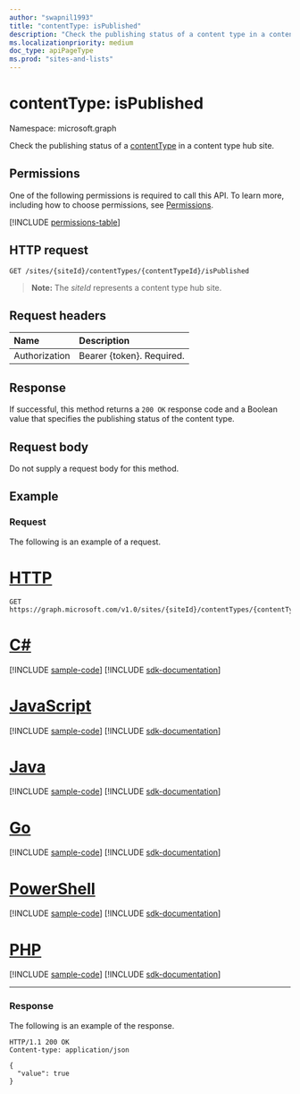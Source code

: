 ```yaml
---
author: "swapnil1993"
title: "contentType: isPublished"
description: "Check the publishing status of a content type in a content type hub site."
ms.localizationpriority: medium
doc_type: apiPageType
ms.prod: "sites-and-lists"
---
```


# contentType: isPublished
Namespace: microsoft.graph


Check the publishing status of a [contentType][] in a content type hub site.

## Permissions

One of the following permissions is required to call this API. To learn more, including how to choose permissions, see [Permissions](/graph/permissions-reference).

<!-- { "blockType": "permissions", "name": "contenttype_ispublished" } -->
[!INCLUDE [permissions-table](../includes/permissions/contenttype-ispublished-permissions.md)]

## HTTP request

<!-- { "blockType": "ignored" } -->

```http
GET /sites/{siteId}/contentTypes/{contentTypeId}/isPublished
```
>**Note:** The _siteId_ represents a content type hub site.

## Request headers
|Name|Description|
|:---|:---|
|Authorization|Bearer {token}. Required.|

## Response
If successful, this method returns a `200 OK` response code and a Boolean value that specifies the publishing status of the content type.

## Request body
Do not supply a request body for this method.

## Example

### Request

The following is an example of a request.

# [HTTP](#tab/http)
<!-- {
  "blockType": "request",
  "name": "contenttype_ispublished"
}
-->
```msgraph-interactive
GET https://graph.microsoft.com/v1.0/sites/{siteId}/contentTypes/{contentTypeId}/isPublished
```

# [C#](#tab/csharp)
[!INCLUDE [sample-code](../includes/snippets/csharp/contenttype-ispublished-csharp-snippets.md)]
[!INCLUDE [sdk-documentation](../includes/snippets/snippets-sdk-documentation-link.md)]

# [JavaScript](#tab/javascript)
[!INCLUDE [sample-code](../includes/snippets/javascript/contenttype-ispublished-javascript-snippets.md)]
[!INCLUDE [sdk-documentation](../includes/snippets/snippets-sdk-documentation-link.md)]

# [Java](#tab/java)
[!INCLUDE [sample-code](../includes/snippets/java/contenttype-ispublished-java-snippets.md)]
[!INCLUDE [sdk-documentation](../includes/snippets/snippets-sdk-documentation-link.md)]

# [Go](#tab/go)
[!INCLUDE [sample-code](../includes/snippets/go/contenttype-ispublished-go-snippets.md)]
[!INCLUDE [sdk-documentation](../includes/snippets/snippets-sdk-documentation-link.md)]

# [PowerShell](#tab/powershell)
[!INCLUDE [sample-code](../includes/snippets/powershell/contenttype-ispublished-powershell-snippets.md)]
[!INCLUDE [sdk-documentation](../includes/snippets/snippets-sdk-documentation-link.md)]

# [PHP](#tab/php)
[!INCLUDE [sample-code](../includes/snippets/php/contenttype-ispublished-php-snippets.md)]
[!INCLUDE [sdk-documentation](../includes/snippets/snippets-sdk-documentation-link.md)]

---


### Response

The following is an example of the response.

<!-- {
  "blockType": "response",
  "truncated": true,
  "@odata.type": "string"
}
-->

```http
HTTP/1.1 200 OK
Content-type: application/json

{
  "value": true 
}
```

[contentType]: ../resources/contentType.md
